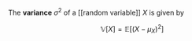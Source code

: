 The **variance** $\sigma^2$ of a [[random variable]] $X$ is given by

$$
\mathbb{V}[X] = \mathbb{E}[\left(X - \mu_X \right)^2]
$$